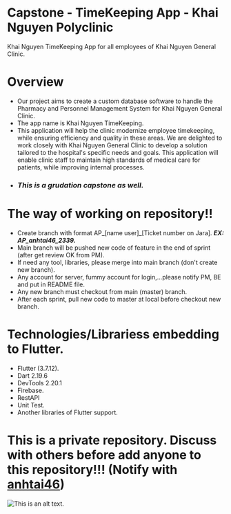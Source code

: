 # Capstone - TimeKeeping App - Khai Nguyen Polyclinic

Khai Nguyen TimeKeeping App for all employees of Khai Nguyen General Clinic.

# Overview
- Our project aims to create a custom database software to handle the Pharmacy and Personnel Management System for Khai Nguyen General Clinic.
- The app name is Khai Nguyen TimeKeeping.
- This application will help the clinic modernize employee timekeeping, while ensuring efficiency and quality in these areas. We are delighted to work closely with Khai Nguyen General Clinic to develop a solution tailored to the hospital's specific needs and goals. This application will enable clinic staff to maintain high standards of medical care for patients, while improving internal processes.
- ### ***This is a grudation capstone as well.***

# The way of working on repository!!
- Create branch with format AP_[name user]_[Ticket number on Jara]. ***EX: AP_anhtai46_2339.***
- Main branch will be pushed new code of feature in the end of sprint (after get review OK from PM).
- If need any tool, libraries, please merge into main branch (don't create new branch).
- Any account for server, fummy account for login,...please notify PM, BE and put in README file.
- Any new branch must checkout from main (master) branch.
- After each sprint, pull new code to master at local before checkout new branch.

# Technologies/Librariess embedding to Flutter.
- Flutter (3.7.12).
- Dart 2.19.6
- DevTools 2.20.1
- Firebase.
- RestAPI
- Unit Test.
- Another libraries of Flutter support.

# This is a private repository. Discuss with others before add anyone to this repository!!! (Notify with [anhtai46](https://github.com/anhtai46))

![This is an alt text.](https://i.pinimg.com/originals/8e/72/41/8e7241f520fe4a91394ae3c8cb41612a.gif "This is a image funny")
